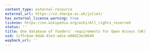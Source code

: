 ```yaml
---
content_type: external-resource
external_url: https://v2.sherpa.ac.uk/juliet/
has_external_license_warning: true
license: https://en.wikipedia.org/wiki/All_rights_reserved
status: ''
title: One database of funders' requirements for Open Access (UK)
uid: 1cf5c6ae-8da6-42e3-adce-e08d23e20649
wayback_url: ''
---
```

